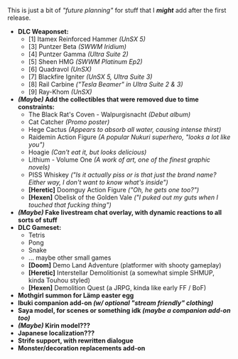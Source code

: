 This is just a bit of *"future planning"* for stuff that I ***might*** add after the first release.

* **DLC Weaponset:**
  - [1] Itamex Reinforced Hammer *(UnSX 5)*
  - [3] Puntzer Beta *(SWWM Iridium)*
  - [4] Puntzer Gamma *(Ultra Suite 2)*
  - [5] Sheen HMG *(SWWM Platinum Ep2)*
  - [6] Quadravol *(UnSX)*
  - [7] Blackfire Igniter *(UnSX 5, Ultra Suite 3)*
  - [8] Rail Carbine *("Tesla Beamer" in Ultra Suite 2 & 3)*
  - [9] Ray-Khom *(UnSX)*
* ***(Maybe)* Add the collectibles that were removed due to time constraints:**
  - The Black Rat's Coven - Walpurgisnacht *(Debut album)*
  - Cat Catcher *(Promo poster)*
  - Hege Cactus *(Appears to absorb all water, causing intense thirst)*
  - Raidemin Action Figure *(A popular Nukuri superhero, "looks a lot like you")*
  - Hoagie *(Can't eat it, but looks delicious)*
  - Lithium - Volume One *(A work of art, one of the finest graphic novels)*
  - PISS Whiskey *("Is it actually piss or is that just the brand name? Either way, I don't want to know what's inside")*
  - **[Heretic]** Doomguy Action Figure *("Oh, he gets one too?")*
  - **[Hexen]** Obelisk of the Golden Vale *("I puked out my guts when I touched that fucking thing")*
* ***(Maybe)* Fake livestream chat overlay, with dynamic reactions to all sorts of stuff**
* **DLC Gameset:**
  - Tetris
  - Pong
  - Snake
  - ... maybe other small games
  - **[Doom]** Demo Land Adventure (platformer with shooty gameplay)
  - **[Heretic]** Interstellar Demolitionist (a somewhat simple SHMUP, kinda Touhou styled)
  - **[Hexen]** Demolition Quest (a JRPG, kinda like early FF / BoF)
* **Mothgirl summon for Lämp easter egg**
* **Ibuki companion add-on *(w/ optional "stream friendly" clothing)***
* **Saya model, for scenes or something idk *(maybe a companion add-on too)***
* ***(Maybe)* Kirin model???**
* **Japanese localization???**
* **Strife support, with rewritten dialogue**
* **Monster/decoration replacements add-on**
